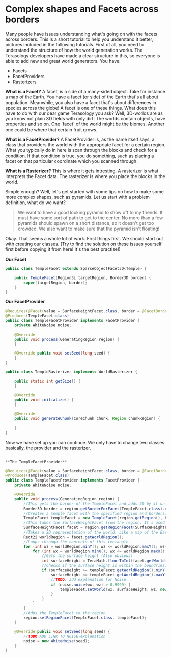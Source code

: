 # Complex shapes and Facets across borders

Many people have issues understanding what's going on with the facets across borders.
This is a short tutorial to help you understand it better, pictures included in the following tutorials.
First of all, you need to understand the structure of how the world generation works. The Terasology developers have made a clear structure in this, so everyone is able to add new and great world generators. You have:

* Facets
* FacetProviders
* Rasterizers


**What is a Facet?**
A facet, is a side of a many-sided object. Take for instance a map of the Earth. You have a facet (or side) of the Earth that's all about population. Meanwhile, you also have a facet that's about differences in species across the globe!
A facet is one of these things. What does this have to do with our dear game Terasology you ask? Well, 3D-worlds are as you know not plain 3D fields with only dirt! The worlds contain objects, have properties and so on. One 'facet' of the world might be the biomes. Another one could be where that certain fruit grows.

**What is a FacetProvider?**
A FacetProvider is, as the name itself says, a class that providers the world with the appropriate facet for a certain region. What you typically do in here is scan through the blocks and check for a condition. If that condition is true, you do something, such as placing a facet on that particular coordinate which you scanned through.

**What is a Rasterizer?**
This is where it gets intresting. A rasterizer is what interprets the Facet data. The rasterizer is where you place the blocks in the world.

Simple enough? Well, let's get started with some tips on how to make some more complex shapes, such as pyramids.
Let us start with a problem definition, what do we want?
> We want to have a good looking pyramid to show off to my friends. It must have some sort of path to get to the center. No more than a few pyramids should spawn on a short distance, so it doesn't get too crowded. We also want to make sure that the pyramid isn't floating!

Okay. That seems a whole lot of work. First things first.
We should start out with creating our classes. (Try to find the solution on these issues yourself first before copying it from here! It's the best practise!)

**Our Facet**
```java
public class TempleFacet extends SparseObjectFacet3D<Temple> {

    public TempleFacet(Region3i targetRegion, Border3D border) {
        super(targetRegion, border);
    }
}
```



**Our FacetProvider**
```java
@Requires(@Facet(value = SurfaceHeightFacet.class, border = @FacetBorder(sides = 28, bottom = 28, top = 28)))
@Produces(TempleFacet.class)
public class TempleFacetProvider implements FacetProvider {
    private WhiteNoise noise;

    @Override
    public void process(GeneratingRegion region) {
    }

    @Override public void setSeed(long seed) {
    }
}
```

```java
public class TempleRasterizer implements WorldRasterizer {

    public static int getSize() {
    }

    @Override
    public void initialize() {
    }

    @Override
    public void generateChunk(CoreChunk chunk, Region chunkRegion) {
        
    }
}

```

Now we have set up you can continue.
We only have to change two classes basically, the provider and the rasterizer.

```java

**The TempleFacetProvider**

@Requires(@Facet(value = SurfaceHeightFacet.class, border = @FacetBorder(sides = 28, bottom = 28, top = 28)))
@Produces(TempleFacet.class)
public class TempleFacetProvider implements FacetProvider {
    private WhiteNoise noise;

    @Override
    public void process(GeneratingRegion region) {
        //This gets the border of the TempleFacet and adds 30 by it on the sides/top/bottom.
        Border3D border = region.getBorderForFacet(TempleFacet.class).extendBy(30, 30, 30);
        //Creates a temple facet with the specified region and borders.
        TempleFacet templeFacet = new TempleFacet(region.getRegion(), border);
        //This takes the SurfaceHeightFacet from the region. It's used to get the correct surface height. (Obviously!)
        SurfaceHeightFacet facet = region.getRegionFacet(SurfaceHeightFacet.class);
        //Takes a 2D representation of the world. Like a map of the Earth!! (Important piece!!)
        Rect2i worldRegion = facet.getWorldRegion();
        //Loops through the contents of this rectangle.
        for (int wz = worldRegion.minY(); wz <= worldRegion.maxY(); wz++) {
            for (int wx = worldRegion.minX(); wx <= worldRegion.maxX(); wx++) {
                //Gets the surface height (Also obvious)
                int surfaceHeight = TeraMath.floorToInt(facet.getWorld(wx, wz));
                //Checks if the surface height is within the boundries.
                if (surfaceHeight >= templeFacet.getWorldRegion().minY() &&
                    surfaceHeight <= templeFacet.getWorldRegion().maxY()) {
                    //TODO: add explanation for Noise.
                    if (noise.noise(wx, wz) > 0.9999) {
                        templeFacet.setWorld(wx, surfaceHeight, wz, new Temple());
                    }
                }
            }
        }
        //Adds the TempleFacet to the region.
        region.setRegionFacet(TempleFacet.class, templeFacet);    
    }

    @Override public void setSeed(long seed) {
        //TODO ADD LINK TO NOISE-explanation
        noise = new WhiteNoise(seed);
    }
}
```







